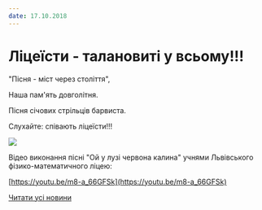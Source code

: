 ```yaml
---
date: 17.10.2018
---
```

# Ліцеїсти - талановиті у всьому!!!

"Пісня - міст через століття",

Наша пам'ять довголітня.

Пісня січових стрільців барвиста.

Слухайте: співають ліцеїсти!!!

![](/images/blog/ліцеїсти-талановиті-у-всьому/img_20181017_132914.jpg)

Відео виконання пісні "Ой у лузі червона калина" учнями Львівського фізико-математичного ліцею:

[https://youtu.be/m8-a_66GFSk](https://youtu.be/m8-a_66GFSk)

[Читати усі новини](/news)
